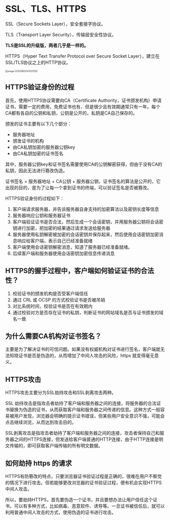 # SSL、TLS、HTTPS

SSL（Secure Sockets Layer），安全套接字协议。

TLS（Transport Layer Security），传输层安全性协议。

**TLS是SSL的升级版，两者几乎是一样的。**

HTTPS（Hyper Text Transfer Protocol over Secure Socket Layer），建立在SSL/TLS协议之上的HTTP协议。

<img src="https://penguinbucket.obs.cn-southwest-2.myhuaweicloud.com/img/image-20220603143333120.png" alt="image-20220603143333120" style="zoom: 50%;" />

## HTTPS验证身份的过程

首先，使用HTTPS协议需要向CA（Certificate Authority，证书颁发机构）申请证书，需要一定的费用，免费证书也有，但是很少且有效期通常只有一年。每个CA都有各自的公钥和私钥，公钥是公开的，私钥是CA自己保存的。

颁发的证书主要有以下几个部分：

- 服务器地址
- 颁发证书的机构
- 由CA私钥加密的服务器公钥key
- 由CA私钥加密的证书签名

其中，服务器公钥key和证书签名需要使用CA的公钥解密获得，但由于没有CA的私钥，因此无法进行篡改伪造。

证书签名 = 服务器地址 + CA公钥 + 服务器公钥，证书签名的算法是公开的，它出现的目的，是为了让每一个拿到证书的终端，可以验证签名是否被篡改。

HTTPS验证身份的过程如下：

1. 客户端请求服务器，并告诉服务器自身支持的加密算法以及密钥长度等信息
2. 服务器响应公钥和服务器证书
3. 客户端验证证书是否合法，然后生成一个会话密钥，并用服务器公钥将会话密钥进行加密，把加密的结果通过请求发送给服务器
4. 服务器使用私钥解密被加密的会话密钥并保存起来，然后使用会话密钥加密消息响应给客户端，表示自己已经准备就绪
5. 客户端使用会话密钥解密消息，知道了服务器已经准备就绪。
6. 后续客户端和服务器使用会话密钥加密信息传递消息

## HTTPS的握手过程中，客户端如何验证证书的合法性？

1. 校验证书的颁发机构是否受客户端信任
2. 通过 CRL 或 OCSP 的方式校验证书是否被吊销
3. 对比系统时间，校验证书是否在有效期内
4. 通过校验对方是否存在证书的私钥，判断证书的网站域名是否与证书颁发的域名一致

## 为什么需要CA机构对证书签名？

主要是为了解决证书的可信问题。如果没有权威机构对证书进行签名，客户端就无法知晓证书是否是伪造的，从而增加了中间人攻击的风险，https 就变得毫无意义。

## HTTPS攻击

HTTPS攻击主要分为SSL劫持攻击和SSL剥离攻击两种。

SSL 劫持攻击是指攻击者劫持了客户端和服务器之间的连接，将服务器的合法证书替换为伪造的证书，从而获取客户端和服务器之间传递的信息。这种方式一般容易被用户发现，浏览器会明确的提示证书错误，但某些用户安全意识不强，可能会点击继续浏览，从而达到攻击目的。

SSL剥离攻击是指攻击者劫持了客户端和服务器之间的连接，攻击者保持自己和服务器之间的HTTPS连接，但发送给客户端普通的HTTP连接，由于HTTP连接是明文传输的，即可获取客户端传输的所有明文数据。

## 如何劫持 https 的请求

HTTPS有防篡改的特点，只要浏览器证书验证过程是正确的，很难在用户不察觉的情况下进行攻击。但若能够更改浏览器的证书验证过程，便有机会实现HTTPS中间人攻击。

所以，要劫持HTTPS，首先要伪造一个证书，并且要想办法让用户信任这个证书，可以有多种方式，比如病毒、恶意软件、诱导等。一旦证书被信任后，就可以利用普通中间人攻击的方式，使用伪造的证书进行攻击。

<Vssue 
    :options="{ labels: [$page.relativePath.split('/')[0]] }" 
    :title="$page.relativePath.split('/')[1]" 
/>
